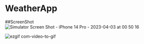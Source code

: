 # WeatherApp

##ScreenShot
![Simulator Screen Shot - iPhone 14 Pro - 2023-04-03 at 00 50 16](https://user-images.githubusercontent.com/113860119/229383121-51a5d3d8-099c-4ac0-a1f1-c4cba37beffb.png)

![ezgif com-video-to-gif](https://user-images.githubusercontent.com/113860119/229383286-8a2d7270-518a-4ab0-8acc-8992b51af0ad.gif)

